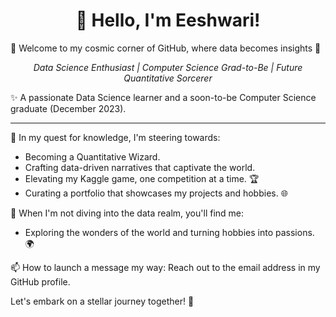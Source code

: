 <h1 align="center">👋 Hello, I'm Eeshwari!</h1>
🚀 Welcome to my cosmic corner of GitHub, where data becomes insights  🌌

<p align="center">
  <em>Data Science Enthusiast | Computer Science Grad-to-Be | Future Quantitative Sorcerer</em>
</p>
✨ A passionate Data Science learner and a soon-to-be Computer Science graduate (December 2023).

---

🎯 In my quest for knowledge, I'm steering towards:
- Becoming a Quantitative Wizard.
- Crafting data-driven narratives that captivate the world.
- Elevating my Kaggle game, one competition at a time. 🏆
- Curating a  portfolio that showcases my projects and hobbies. 🌐
  
🌟 When I'm not diving into the data realm, you'll find me:
- Exploring the wonders of the world and turning hobbies into passions. 🌍
  
📫 How to launch a message my way:
Reach out to the email address in my GitHub profile. 

Let's embark on a stellar journey together! 🚀
